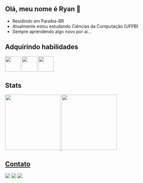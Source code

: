   ## Olá, meu nome é Ryan 👋
- Residindo em Paraíba-BR
- Atualmente estou estudando Ciências da Computação (UFPB)
- Sempre aprendendo algo novo por aí...


## Adquirindo habilidades
<div>
  

<img src="https://cdn.jsdelivr.net/gh/devicons/devicon@latest/icons/java/java-original.svg" height="50" widht="50" />
<img src="https://cdn.jsdelivr.net/gh/devicons/devicon@latest/icons/html5/html5-plain.svg" height="50" widht="50" />
<img src="https://cdn.jsdelivr.net/gh/devicons/devicon@latest/icons/javascript/javascript-original.svg" height="50" widht="50" />           
</div>

## Stats
<div>
  <a href="https://github.com/ryanpsouzaa">
    <img height="180em" src="https://github-readme-stats.vercel.app/api?username=ryanpsouzaa&show_icons=true&theme=dark&include_all_commits=true&count_private=true"/>
    <img height="180em" src="https://github-readme-stats.vercel.app/api/top-langs/?username=ryanpsouzaa&layout=compact&theme=dark"/>
</div>


  ## Contato
  <div>
    
  <a href="https://instagram.com/ryanpsouza_/" target="_blank"><img loading="lazy" src="https://img.shields.io/badge/-Instagram-%23E4405F?style=for-the-badge&logo=instagram&logoColor=white" target="_blank"></a> 
  <a href = "mailto:ryan.pereira@dcx.ufpb.br"><img loading="lazy" src="https://img.shields.io/badge/Gmail-D14836?style=for-the-badge&logo=gmail&logoColor=white" target="_blank"></a>
  <a href="www.linkedin.com/in/ryanpsouza" target="_blank"><img loading="lazy" src="https://img.shields.io/badge/-LinkedIn-%230077B5?style=for-the-badge&logo=linkedin&logoColor=white" target="_blank"></a>

</div>

          
          

<!--
**ryanpsouzaa/ryanpsouzaa** is a ✨ _special_ ✨ repository because its `README.md` (this file) appears on your GitHub profile.

Here are some ideas to get you started:

- 🔭 I’m currently working on ...
- 🌱 I’m currently learning ...
- 👯 I’m looking to collaborate on ...
- 🤔 I’m looking for help with ...
- 💬 Ask me about ...
- 📫 How to reach me: ...
- 😄 Pronouns: ...
- ⚡ Fun fact: ...
-->
